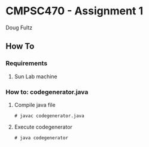 # CMPSC470 - Assignment 1
Doug Fultz

## How To

### Requirements

1. Sun Lab machine

### How to: codegenerator.java

1. Compile java file

   `# javac codegenerator.java`

2. Execute codegenerator

   `# java codegenerator`
